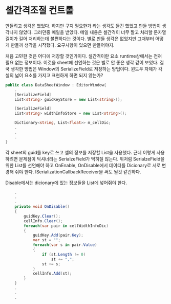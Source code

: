 # 셀간격조절 컨트롤

만들려고 생각은 했었다. 하지만 구지 필요한가 라는 생각도 들긴 했었고 만들 방법이 생각나지 않았다. 그러던중 메일을 받았다. 메일 내용은 셀간격이 너무 짤고 처리할 문자열
길이가 길어 처리하는데 불편하다는 것이다. 별로 만들 생각은 없었지만 그때부터 어떻게 만들까 생각을 시작했다. 요구사항이 있으면 만들어야지.

처음 고민한 것은 어디에 저장할 것인가이다. 셀간격이란 요소 runtime상에서는 전혀 필요 없는 정보이다. 이것을 sheet에 선언하는 것은 별로 안 좋은 생각 같이 보였다. 결국 생각한 방법은 Window의 SerializeField로 저장하는 방법이다. 윈도우 자체가 각 셀의 넓이 요소를 가지고 표현하게 하면 되지 않는가?

``` csharp
public class DataSheetWindow : EditorWindow{
    .
    [SerializeField]
    List<string> guidKeyStore = new List<string>();

    [SerializeField]
    List<string> widthInfoStore = new List<string>();

    Dictionary<string, List<float>> m_cellDic;
    .
    .
    .
}
```

각 sheet의 guid를 key로 쓰고 셀의 정보를 저장할 List<float>을 사용했다. 근데 이렇게 사용하려면 문제점이 딕셔너리는 SerialzeField가 먹히질 않는다. 위처럼 SerialzeField을 위한 List를 선언해야 하고 OnEnable, OnDisable에서 데이터를 Dicionary로 서로 변경해 줘야 한다. ISerializationCallbackReceiver을 써도 될것 같긴하다.

Disable에서는 dicionary에 있는 정보들을 List에 넣어줘야 한다.

```csharp
    .
    .
    .
    private void OnDisable()
    {
        guidKey.Clear();
        cellInfo.Clear();
        foreach(var pair in cellWidthInfoDic)
        {
            guidKey.Add(pair.Key);
            var st = "";
            foreach(var s in pair.Value)
            {
                if (st.Length != 0)
                    st += ",";
                st += s;
            }
            cellInfo.Add(st);
        }
    }
    .
    .
    .
```